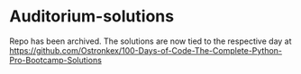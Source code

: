 # Auditorium-solutions

Repo has been archived. The solutions are now tied to the respective day at https://github.com/Ostronkex/100-Days-of-Code-The-Complete-Python-Pro-Bootcamp-Solutions
